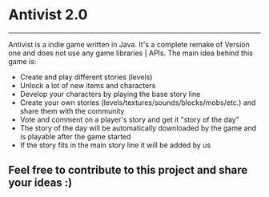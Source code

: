 # Antivist 2.0 #
*****
Antivist is a indie game written in Java. It's a complete remake of Version one and does not use any game libraries | APIs.
The main idea behind this game is:
*  Create and play different stories (levels)
*  Unlock a lot of new items and characters
*  Develop your characters by playing the base story line
*  Create your own stories (levels/textures/sounds/blocks/mobs/etc.) and share them with the community
*  Vote and comment on a player's story and get it "story of the day"
*  The story of the day will be automatically downloaded by the game and is playable after the game started
*  If the story fits in the main story line it will be added by us
## Feel free to contribute to this project and share your ideas :) ##